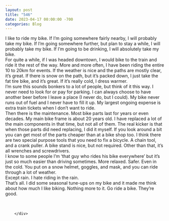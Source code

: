 ```yaml
---
layout: post
title: "546"
date: 2023-04-17 00:00:00 -700
categories: Blog
---
```


<div class="blog-content">
				<div class="paragraph"><span><span>I like to ride my bike. If I&rsquo;m going somewhere fairly nearby, I will probably take my bike. If I&rsquo;m going somewhere further, but plan to stay a while, I will probably take my bike. If I&rsquo;m going to be drinking, I will absolutely take my bike.</span></span><br><span></span><span><span>For quite a while, if I was headed downtown, I would bike to the train and ride it the rest of the way. More and more often, I have been riding the entire 10 to 20km for events. If the weather is nice and the paths are mostly clear, it&rsquo;s great. If there is snow on the path, but it&rsquo;s packed down, I just take the fat tire bike, and it&rsquo;s great. If it&rsquo;s really cold, I dress warmer.</span></span><br><span></span><span><span>I&rsquo;m sure this sounds bonkers to a lot of people, but think of it this way. I never need to look for or pay for parking. I can always choose to have another beer before I leave a place (I never do, but I could). My bike never runs out of fuel and I never have to fill it up. My largest ongoing expense is extra train tickets when I don&rsquo;t want to ride.</span></span><br><span></span><span><span>Then there is the maintenance. Most bike parts last for years or even decades. My main bike frame is about 20 years old. I have replaced a lot of the main components in that time, but not all of them. The real kicker is that when those parts did need replacing, I did it myself. If you look around a bit you can get most of the parts cheaper than at a bike shop too. I think there are two special purpose tools that you need to fix a bicycle. A chain tool, and a crank puller. A bike stand is nice, but not required. Other than that, it&rsquo;s all wrenches and screwdrivers.</span></span><br><span></span><span><span>I know to some people I&rsquo;m &lsquo;that guy who rides his bike everywhere&rsquo; but it&rsquo;s just so much easier than driving sometimes. More relaxed. Safer. Even in the cold. You put on a snow helmet, goggles, and mask, and you can ride through a lot of weather.</span></span><br><span></span><span><span>Except rain. I hate riding in the rain.</span></span><br><span></span><span><span>That&rsquo;s all. I did some seasonal tune-ups on my bike and it made me think about how much I like biking. Nothing more to it. Go ride a bike. They&rsquo;re good.</span></span><br><span></span><br>&#8203;</div>

		</div>
        